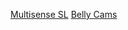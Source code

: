 [Multisense SL](https://github.com/NASA-JSC-Robotics/valkyrie/wiki/Multisense-SL)
[Belly Cams](https://github.com/NASA-JSC-Robotics/valkyrie/wiki/Belly-Cams)